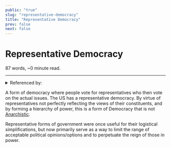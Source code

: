 ```yaml
---
public: "true"
slug: "representative-democracy"
title: "Representative Democracy"
prev: false
next: false
---
```

<script setup>
import { data } from '../../git.data.ts';
import { useData } from 'vitepress';
const pageData = useData();
</script>
<h1 class="p-name">Representative Democracy</h1>
<p>87 words, ~0 minute read. <span v-html="data[`site/${pageData.page.value.relativePath}`]" /></p>
<hr/>

<details><summary>Referenced by:</summary><a href="/garden/anarchism">Anarchism</a><a href="/garden/political-quizzes">Political Quizzes</a></details>

A form of democracy where people vote for representatives who then vote on the actual issues. The US has a representative democracy. By virtue of representatives not perfectly reflecting the views of their constituents, and by forming a hierarchy of power, this is a form of Democracy that is not [Anarchistic](/garden/anarchism).

Representative forms of government were once useful for their logistical simplifications, but now primarily serve as a way to limit the range of acceptable political opinions/options and to perpetuate the reign of those in power.